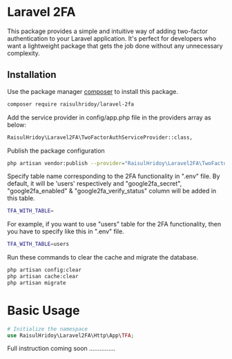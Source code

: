 # Laravel 2FA

This package provides a simple and intuitive way of adding two-factor authentication to your Laravel application. It's perfect for developers who want a lightweight package that gets the job done without any unnecessary complexity.

## Installation

Use the package manager [composer](https://getcomposer.org/installer) to install this package.
```bash
composer require raisulhridoy/laravel-2fa
```

Add the service provider in config/app.php file in the providers array as below:
```bash
RaisulHridoy\Laravel2FA\TwoFactorAuthServiceProvider::class,
```

Publish the package configuration
```bash
php artisan vendor:publish --provider="RaisulHridoy\Laravel2FA\TwoFactorAuthServiceProvider"
```

Specify table name corresponding to the 2FA functionality in ".env" file. By default, it will be 'users' respectively and "google2fa_secret", "google2fa_enabled" & "google2fa_verify_status" column will be added in this table.
```bash
TFA_WITH_TABLE=
```
For example, if you want to use "users" table for the 2FA functionality, then you have to specify like this in ".env" file.
```bash
TFA_WITH_TABLE=users
```

Run these commands to clear the cache and migrate the database.
```bash
php artisan config:clear
php artisan cache:clear
php artisan migrate
```

# Basic Usage
```php
# Initialize the namespace
use RaisulHridoy\Laravel2FA\Http\App\TFA;
```
Full instruction coming soon ...............


